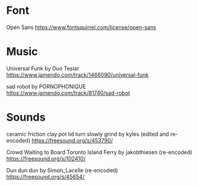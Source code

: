 # Font

Open Sans
https://www.fontsquirrel.com/license/open-sans

# Music

Universal Funk by Duo Teslar
https://www.jamendo.com/track/1466090/universal-funk

sad robot by PORNOPHONIQUE
https://www.jamendo.com/track/81740/sad-robot

# Sounds

ceramic friction clay pot lid turn slowly grind
by kyles
(edited and re-encoded)
https://freesound.org/s/453790/

Crowd Waiting to Board Toronto Island Ferry
by jakobthiesen
(re-encoded)
https://freesound.org/s/102410/

Dun dun dun
by Simon_Lacelle
(re-encoded)
https://freesound.org/s/45654/
